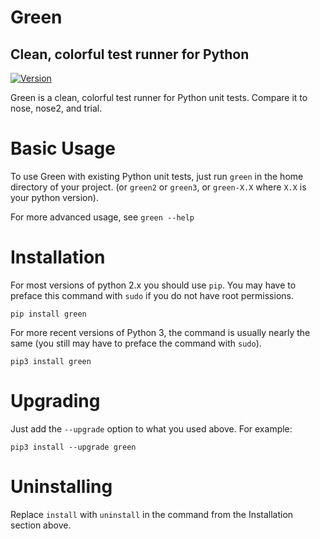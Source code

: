 Green
=====

Clean, colorful test runner for Python
--------------------------------------
[![Version](http://img.shields.io/pypi/v/green.svg?style=flat)](https://pypi.python.org/pypi/green)

Green is a clean, colorful test runner for Python unit tests.  Compare it to
nose, nose2, and trial.

Basic Usage
===========

To use Green with existing Python unit tests, just run `green` in the home
directory of your project.  (or `green2` or `green3`, or `green-X.X` where
`X.X` is your python version).

For more advanced usage, see `green --help`

Installation
============

For most versions of python 2.x you should use `pip`.  You may have to preface
this command with `sudo` if you do not have root permissions.

    pip install green

For more recent versions of Python 3, the command is usually nearly the same
(you still may have to preface the command with `sudo`).

    pip3 install green


Upgrading
=========

Just add the `--upgrade` option to what you used above.  For example:

    pip3 install --upgrade green


Uninstalling
============

Replace `install` with `uninstall` in the command from the Installation section
above.
